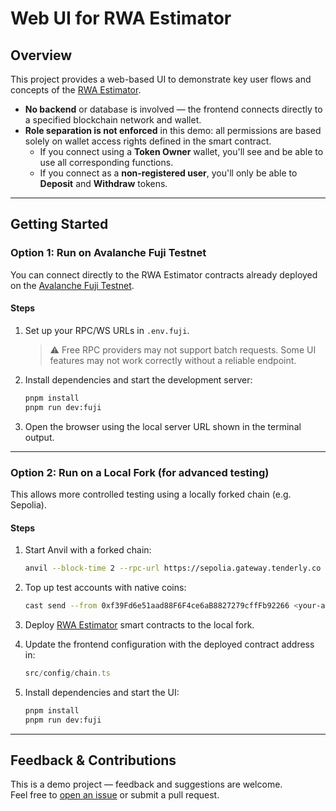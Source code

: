 # Web UI for RWA Estimator

## Overview

This project provides a web-based UI to demonstrate key user flows and concepts of the [RWA Estimator](https://github.com/krglsn/rwa-estimator).

- **No backend** or database is involved — the frontend connects directly to a specified blockchain network and wallet.
- **Role separation is not enforced** in this demo: all permissions are based solely on wallet access rights defined in the smart contract.
  - If you connect using a **Token Owner** wallet, you'll see and be able to use all corresponding functions.
  - If you connect as a **non-registered user**, you'll only be able to **Deposit** and **Withdraw** tokens.

---

## Getting Started

### Option 1: Run on Avalanche Fuji Testnet

You can connect directly to the RWA Estimator contracts already deployed on the [Avalanche Fuji Testnet](https://github.com/krglsn/rwa-estimator).

#### Steps

1. Set up your RPC/WS URLs in `.env.fuji`.

   > ⚠️ Free RPC providers may not support batch requests. Some UI features may not work correctly without a reliable endpoint.

2. Install dependencies and start the development server:

   ```bash
   pnpm install
   pnpm run dev:fuji
   ```

3. Open the browser using the local server URL shown in the terminal output.

---

### Option 2: Run on a Local Fork (for advanced testing)

This allows more controlled testing using a locally forked chain (e.g. Sepolia).

#### Steps

1. Start Anvil with a forked chain:

   ```bash
   anvil --block-time 2 --rpc-url https://sepolia.gateway.tenderly.co
   ```

2. Top up test accounts with native coins:

   ```bash
   cast send --from 0xf39Fd6e51aad88F6F4ce6aB8827279cffFb92266 <your-address> --value "6 ether" --unlocked
   ```

3. Deploy [RWA Estimator](https://github.com/krglsn/rwa-estimator) smart contracts to the local fork.

4. Update the frontend configuration with the deployed contract address in:

   ```ts
   src/config/chain.ts
   ```

5. Install dependencies and start the UI:

   ```bash
   pnpm install
   pnpm run dev:fuji
   ```
---

## Feedback & Contributions

This is a demo project — feedback and suggestions are welcome.  
Feel free to [open an issue](https://github.com/krglsn/rwa-estimator/issues) or submit a pull request.
